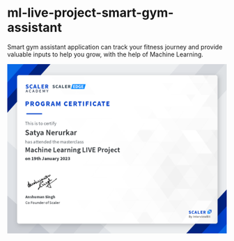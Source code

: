 # ml-live-project-smart-gym-assistant
Smart gym assistant application can track your fitness journey and provide valuable inputs to help you grow, with the help of Machine Learning.

![alt text](https://github.com/SatyaNerurkar/ml-live-project-smart-gym-assistant/blob/main/documents/scaler_ml_live_certificate.png?raw=true "Certificate")
